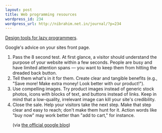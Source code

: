 ```yaml
--- 
layout: post
title: Web programming resources
wordpress_id: 234
wordpress_url: http://nibrahim.net.in/journal/?p=234
---
```

<a href="http://desizntech.info/2009/02/25-web-20-generators-to-rescue-be-lazy/">Design tools for lazy programmers</a>.

Google's advice on your sites front page. 
<ol>
<li>Pass the 8 second test. At first glance, a visitor should understand the purpose of your website within a few seconds. People are busy and have limited attention spans — you want to keep them from hitting the dreaded back button.</li>
<li>Tell them what's in it for them. Create clear and tangible benefits (e.g., "Save more! Make extra money! Look better with our product!").</li>
<li>Use compelling images. Try product images instead of generic stock photos, icons with blocks of text, and buttons instead of links. Keep in mind that a low-quality, irrelevant image can kill your site's credibility.</li>
<li>Close the sale. Help your visitors take the next step. Make that step clear and easy to reach; don't make them hunt for it. Action words like "buy now" may work better than "add to cart," for instance.</li>

(via <a href="http://feedproxy.google.com/~r/blogspot/MKuf/~3/2EsoIy48UEA/make-sense-of-your-site-tips-for.html">the official google blog</a>)</ol>
